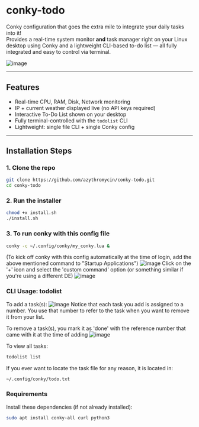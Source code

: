 # conky-todo

Conky configuration that goes the extra mile to integrate your daily tasks into it!  
Provides a real-time system monitor **and** task manager right on your Linux desktop using Conky and a lightweight CLI-based to-do list — all fully integrated and easy to control via terminal.

![image](https://github.com/user-attachments/assets/ec843706-a82f-4220-a4a3-cc4ee238bebd)

---

## Features

- Real-time CPU, RAM, Disk, Network monitoring
- IP + current weather displayed live (no API keys required)
- Interactive To-Do List shown on your desktop
- Fully terminal-controlled with the `todolist` CLI
- Lightweight: single file CLI + single Conky config

---

## Installation Steps

### 1. Clone the repo 

```bash
git clone https://github.com/azythromycin/conky-todo.git
cd conky-todo
```
### 2. Run the installer

```bash
chmod +x install.sh
./install.sh
```
### 3. To run conky with this config file
```bash
conky -c ~/.config/conky/my_conky.lua &
```
(To kick off conky with this config automatically at the time of login, add the above mentioned command to "Startup Applications")
![image](https://github.com/user-attachments/assets/85d6303f-61e1-481f-85cd-b1061bae23c1)
Click on the '+' icon and select the 'custom command' option (or something similar if you're using a different DE)
![image](https://github.com/user-attachments/assets/74c54c36-12d2-435c-8f46-d838d9706eed)

### CLI Usage: todolist
To add a task(s):
![image](https://github.com/user-attachments/assets/566f6bea-de89-4f0c-972e-0d596fd304b9)
Notice that each task you add is assigned to a number. You use that number to refer to the task when you want to remove it from your list.

To remove a task(s), you mark it as 'done' with the reference number that came with it at the time of adding
![image](https://github.com/user-attachments/assets/86012961-4fec-484a-9a11-f04dbe06412e)

To view all tasks:
```bash
todolist list
```
If you ever want to locate the task file for any reason, it is located in:
```bash
~/.config/conky/todo.txt
```
### Requirements
Install these dependencies (if not already installed):
```bash
sudo apt install conky-all curl python3
```
